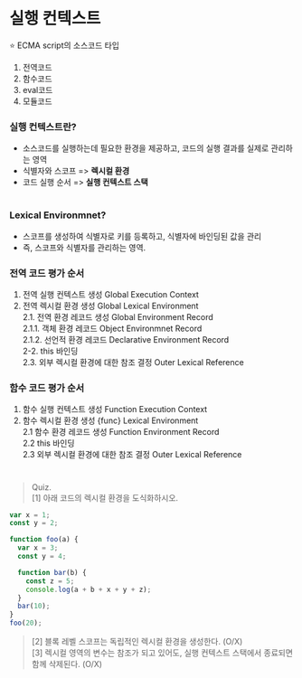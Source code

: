 # 실행 컨텍스트

⭐️ ECMA script의 소스코드 타입

1. 전역코드
2. 함수코드
3. eval코드
4. 모듈코드

### 실행 컨텍스트란?

- 소스코드를 실행하는데 필요한 환경을 제공하고, 코드의 실행 결과를 실제로 관리하는 영역
- 식별자와 스코프 => **렉시컬 환경**
- 코드 실행 순서 => **실행 컨텍스트 스택**

#

### Lexical Environmnet?

- 스코프를 생성하여 식별자로 키를 등록하고, 식별자에 바인딩된 값을 관리
- 즉, 스코프와 식별자를 관리하는 영역.

### 전역 코드 평가 순서

1. 전역 실행 컨텍스트 생성 Global Execution Context
2. 전역 렉시컬 환경 생성 Global Lexical Environment  
   2.1. 전역 환경 레코드 생성 Global Environment Record  
    2.1.1. 객체 환경 레코드 Object Environmnet Record  
    2.1.2. 선언적 환경 레코드 Declarative Environment Record  
   2-2. this 바인딩  
   2.3. 외부 렉시컬 환경에 대한 참조 결정 Outer Lexical Reference

### 함수 코드 평가 순서

1. 함수 실행 컨텍스트 생성 Function Execution Context
2. 함수 렉시컬 환경 생성 {func} Lexical Environment  
   2.1 함수 환경 레코드 생성 Function Environment Record  
   2.2 this 바인딩  
   2.3 외부 렉시컬 환경에 대한 참조 결정 Outer Lexical Reference

#

> Quiz.  
> [1] 아래 코드의 렉시컬 환경을 도식화하시오.

```javascript
var x = 1;
const y = 2;

function foo(a) {
  var x = 3;
  const y = 4;

  function bar(b) {
    const z = 5;
    console.log(a + b + x + y + z);
  }
  bar(10);
}
foo(20);
```

> [2] 블록 레벨 스코프는 독립적인 렉시컬 환경을 생성한다. (O/X)  
> [3] 렉시컬 영역의 변수는 참조가 되고 있어도, 실행 컨텍스트 스택에서 종료되면 함께 삭제된다. (O/X)
